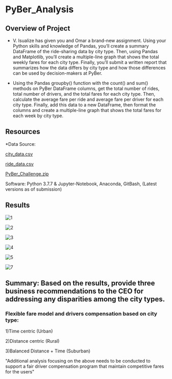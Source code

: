 # PyBer_Analysis

## Overview of Project
* V. Isualize has given you and Omar a brand-new assignment. Using your Python skills and knowledge of Pandas, you’ll create a summary DataFrame of the ride-sharing data by city type. Then, using Pandas and Matplotlib, you’ll create a multiple-line graph that shows the total weekly fares for each city type. Finally, you’ll submit a written report that summarizes how the data differs by city type and how those differences can be used by decision-makers at PyBer.
 
* Using the Pandas groupby() function with the count() and sum() methods on PyBer DataFrame columns, get the total number of rides, total number of drivers, and the total fares for each city type. Then, calculate the average fare per ride and average fare per driver for each city type. Finally, add this data to a new DataFrame, then format the columns and create a multiple-line graph that shows the total fares for each week by city type.

## Resources
*Data Source: 

[city_data.csv](https://github.com/jimmygzzc/PyBer_Analysis/files/8009138/city_data.csv)

[ride_data.csv](https://github.com/jimmygzzc/PyBer_Analysis/files/8009139/ride_data.csv)

[PyBer_Challenge.zip](https://github.com/jimmygzzc/PyBer_Analysis/files/8009141/PyBer_Challenge.zip)

Software: Python 3.7.7 
& Jupyter-Notebook, Anaconda, GitBash, (Latest versions as of submission)

## Results

![1](https://user-images.githubusercontent.com/2749849/152663130-dc333540-fe3d-4f0b-a000-b7791f3f609f.png)

![2](https://user-images.githubusercontent.com/2749849/152663132-87a529f3-9ae2-4d6b-b0f7-d31db835154d.png)

![3](https://user-images.githubusercontent.com/2749849/152663134-fc1e3a26-6a62-4feb-ae84-cffa5f26853b.png)

![4](https://user-images.githubusercontent.com/2749849/152663135-ccf09afb-31f2-4700-bb37-5825a48102aa.png)

![5](https://user-images.githubusercontent.com/2749849/152663139-96298283-9cef-434a-8943-7ce92da36732.png)

![7](https://user-images.githubusercontent.com/2749849/152663143-00e751d9-d4a8-4501-9885-164fe2ff83be.png)


## Summary: Based on the results, provide three business recommendations to the CEO for addressing any disparities among the city types.

### Flexible fare model and drivers compensation based on city type: 

1)Time centric (Urban)

2)Distance centric (Rural) 

3)Balanced Distance + Time (Suburban)

"Additional analysis focusing on the above needs to be conducted to support a fair driver compensation program that maintain competitive fares for the users"
